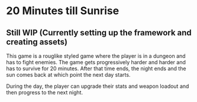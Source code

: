 # 20 Minutes till Sunrise
## Still WIP (Currently setting up the framework and creating assets)
This game is a rouglike styled game where the player is in a dungeon and has to fight enemies. The game gets progressively harder and harder and has to survive for 20 minutes. After that time ends, the night ends and the sun comes back at which point the next day starts. 

During the day, the player can upgrade their stats and weapon loadout and then progress to the next night. 